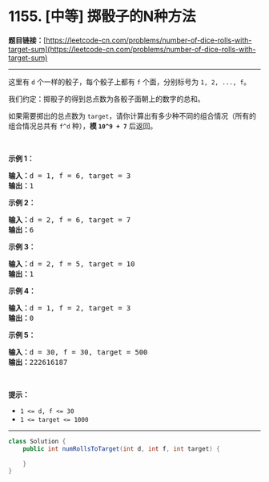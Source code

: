 # 1155. [中等] 掷骰子的N种方法

**题目链接：**[https://leetcode-cn.com/problems/number-of-dice-rolls-with-target-sum](https://leetcode-cn.com/problems/number-of-dice-rolls-with-target-sum)

---

<div class="content__1Y2H">
 <div class="notranslate">
  <p>这里有&nbsp;<code>d</code>&nbsp;个一样的骰子，每个骰子上都有&nbsp;<code>f</code>&nbsp;个面，分别标号为&nbsp;<code>1, 2, ..., f</code>。</p> 
  <p>我们约定：掷骰子的得到总点数为各骰子面朝上的数字的总和。</p> 
  <p>如果需要掷出的总点数为&nbsp;<code>target</code>，请你计算出有多少种不同的组合情况（所有的组合情况总共有 <code>f^d</code> 种），<strong>模&nbsp;<code>10^9 + 7</code></strong>&nbsp;后返回。</p> 
  <p>&nbsp;</p> 
  <p><strong>示例 1：</strong></p> 
  <pre class="language-text"><strong>输入：</strong>d = 1, f = 6, target = 3
<strong>输出：</strong>1
</pre> 
  <p><strong>示例 2：</strong></p> 
  <pre class="language-text"><strong>输入：</strong>d = 2, f = 6, target = 7
<strong>输出：</strong>6
</pre> 
  <p><strong>示例 3：</strong></p> 
  <pre class="language-text"><strong>输入：</strong>d = 2, f = 5, target = 10
<strong>输出：</strong>1
</pre> 
  <p><strong>示例 4：</strong></p> 
  <pre class="language-text"><strong>输入：</strong>d = 1, f = 2, target = 3
<strong>输出：</strong>0
</pre> 
  <p><strong>示例 5：</strong></p> 
  <pre class="language-text"><strong>输入：</strong>d = 30, f = 30, target = 500
<strong>输出：</strong>222616187</pre> 
  <p>&nbsp;</p> 
  <p><strong>提示：</strong></p> 
  <ul> 
   <li><code>1 &lt;= d, f &lt;= 30</code></li> 
   <li><code>1 &lt;= target &lt;= 1000</code></li> 
  </ul> 
 </div>
</div>

---

```java
class Solution {
    public int numRollsToTarget(int d, int f, int target) {
        
    }
}
```